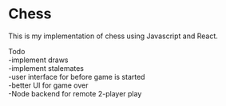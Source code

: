 # Chess

This is my implementation of chess using Javascript and React.

Todo   
-implement draws  
-implement stalemates   
-user interface for before game is started  
-better UI for game over  
-Node backend for remote 2-player play  
